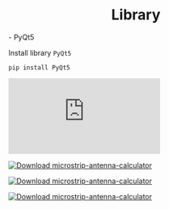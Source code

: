 <h1><strong><center>Library</center></strong></h1>
- PyQt5

Install library `PyQt5`
```
pip install PyQt5
```

[![Download microstrip-antenna-calculator](https://sourceforge.net/sflogo.php?type=15&group_id=3553049)](https://sourceforge.net/p/microstrip-antenna-calculator/)

[![Download microstrip-antenna-calculator](https://a.fsdn.com/con/app/sf-download-button)](https://sourceforge.net/projects/microstrip-antenna-calculator/files/latest/download)

[![Download microstrip-antenna-calculator](https://img.shields.io/sourceforge/dm/microstrip-antenna-calculator.svg)](https://sourceforge.net/projects/microstrip-antenna-calculator/files/latest/download)

[![Download microstrip-antenna-calculator](https://img.shields.io/sourceforge/dt/microstrip-antenna-calculator.svg)](https://sourceforge.net/projects/microstrip-antenna-calculator/files/latest/download)

